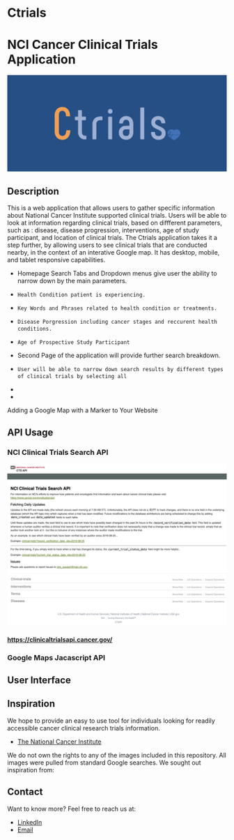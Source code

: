 # Ctrials
# NCI Cancer Clinical Trials Application

![](./Ctrials_app_banner.png)

## Description

This is a web application that allows users to gather specific information about National Cancer Institute supported clinical trials. Users will be able to look at information regarding clinical trials, based on diffferent parameters, such as : disease, disease progression, interventions, age of study participant, and location of clinical trials. The Ctrials application takes it a step further, by allowing users to see clinical trials that are conducted nearby, in the context of an interative Google map. It has desktop, mobile, and tablet responsive capabilities. 


- Homepage Search Tabs and Dropdown menus give user the ability to narrow down by the main parameters.
-     Health Condition patient is experiencing. 
-     Key Words and Phrases related to health condition or treatments.
-     Disease Porgression including cancer stages and reccurent health conditions.
-     Age of Prospective Study Participant


- Second Page of the application will provide further search breakdown.
-     User will be able to narrow down search results by different types of clinical trials by selecting all 
-     
-     



Adding a Google Map with a Marker to Your Website
## API Usage

### NCI Clinical Trials Search API

![](./NCI_API.png)

  #### https://clinicaltrialsapi.cancer.gov/
  
### Google Maps Jacascript API

  

## User Interface

## Inspiration

We hope to provide an easy to use tool for individuals looking for readily accessible cancer clinical research trials information. 

- [The National Cancer Institute](https://www.cancer.gov/about-cancer/treatment/clinical-trials/search/advanced)

We do not own the rights to any of the images included in this repository. All images were pulled from standard Google searches. We sought out inspiration from:

## Contact

Want to know more? Feel free to reach us at:

- [LinkedIn](https://www.linkedin.com/in/stephanie-a-pe%C3%B1a-1132bb16a/)
- [Email](mailto:stephp23@gmail.com)
